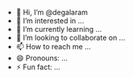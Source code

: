 - 👋 Hi, I’m @degalaram
- 👀 I’m interested in ...
- 🌱 I’m currently learning ...
- 💞️ I’m looking to collaborate on ...
- 📫 How to reach me ...
- 😄 Pronouns: ...
- ⚡ Fun fact: ...

<!---
degalaram/degalaram is a ✨ special ✨ repository because its `README.md` (this file) appears on your GitHub profile.
You can click the Preview link to take a look at your changes.
--->
